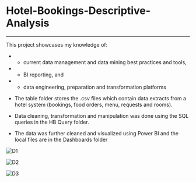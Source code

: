 # Hotel-Bookings-Descriptive-Analysis
--------------------------------------
This project showcases my knowledge of:
  - - current data management and data mining best practices and tools, 
  - - BI reporting, and 
  - - data engineering, preparation and transformation platforms

- The table folder stores the .csv files which contain data extracts from a hotel system (bookings, food orders, menu, requests and rooms).
- Data cleaning, transformation and manipulation was done using the SQL queries in the HB Query folder.
- The data was further cleaned and visualized using Power BI and the local files are in the Dashboards folder


![D1](https://user-images.githubusercontent.com/99233674/191894962-61f16027-05e2-4632-991d-dd1bd4e3fb3a.jpg)

![D2](https://user-images.githubusercontent.com/99233674/191894971-f68ee1f2-0c92-4b7a-9366-8bacaa762938.jpg)

![D3](https://user-images.githubusercontent.com/99233674/191894980-1736ae36-2d76-4489-b9f3-791f58117602.jpg)
